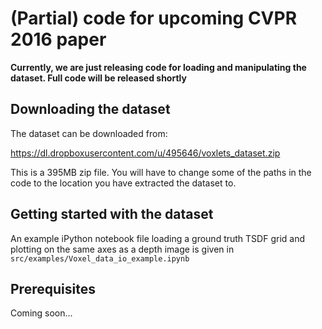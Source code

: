 # (Partial) code for upcoming CVPR 2016 paper

**Currently, we are just releasing code for loading and manipulating the dataset. Full code will be released shortly**

## Downloading the dataset

The dataset can be downloaded from:

https://dl.dropboxusercontent.com/u/495646/voxlets_dataset.zip

This is a 395MB zip file. You will have to change some of the paths in the code to the location you have extracted the dataset to.

## Getting started with the dataset

An example iPython notebook file loading a ground truth TSDF grid and plotting on the same axes as a depth image is given in `src/examples/Voxel_data_io_example.ipynb`

## Prerequisites

Coming soon...
